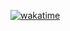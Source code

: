[![wakatime](https://wakatime.com/badge/user/97f5dabd-15a1-483b-a910-edb75d8c24d6.svg)](https://wakatime.com/@97f5dabd-15a1-483b-a910-edb75d8c24d6)
<!---
YurInkognito/YurInkognito is a ✨ special ✨ repository because its `README.md` (this file) appears on your GitHub profile.
You can click the Preview link to take a look at your changes.
--->
